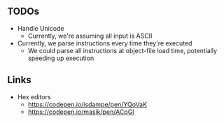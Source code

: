 ## TODOs

* Handle Unicode
  * Currently, we're assuming all input is ASCII
* Currently, we parse instructions every time they're executed
  * We could parse all instructions at object-file load time, potentially speeding up execution


## Links

* Hex editors
  * https://codepen.io/isdampe/pen/YQoVaK
  * https://codepen.io/masik/pen/ACpGl